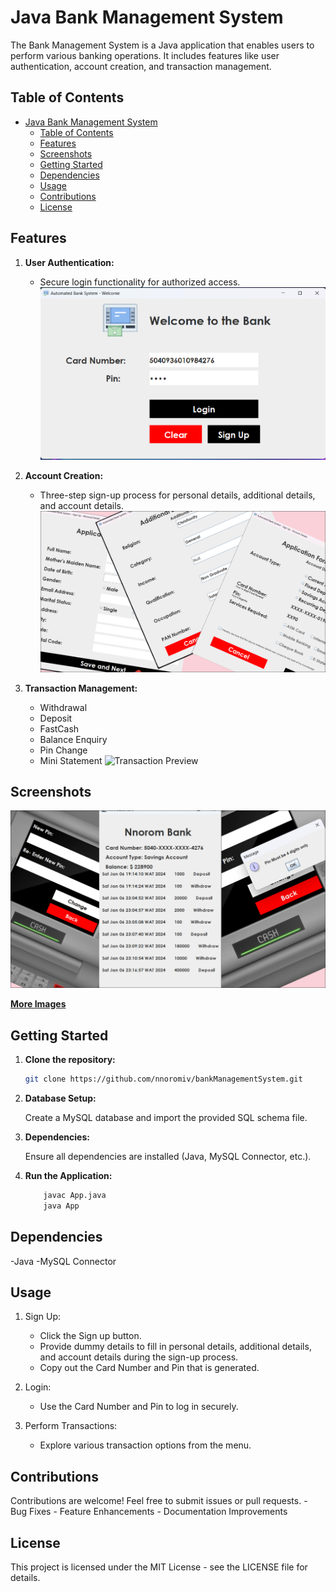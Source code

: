 # Java Bank Management System

The Bank Management System is a Java application that enables users to perform various banking operations. It includes features like user authentication, account creation, and transaction management.

## Table of Contents

- [Java Bank Management System](#java-bank-management-system)
  - [Table of Contents](#table-of-contents)
  - [Features](#features)
  - [Screenshots](#screenshots)
  - [Getting Started](#getting-started)
  - [Dependencies](#dependencies)
  - [Usage](#usage)
  - [Contributions](#contributions)
  - [License](#license)

## Features

1. **User Authentication:**
   - Secure login functionality for authorized access.
![Login Preview](lib/images/login.png)

2. **Account Creation:**
   - Three-step sign-up process for personal details, additional details, and account details.
![Sign Up Preview](lib/images/SignUpCover.png)

3. **Transaction Management:**
   - Withdrawal
   - Deposit
   - FastCash
   - Balance Enquiry
   - Pin Change
   - Mini Statement
![Transaction Preview](lib/images/TransactionCover.png)

## Screenshots

![Transaction Preview](lib/images/MoreTransactionCover.png)

**[More Images](https://github.com/nnoromiv/bankManagementSystem/tree/master/lib/images)**

## Getting Started

1. **Clone the repository:**

    ```bash
    git clone https://github.com/nnoromiv/bankManagementSystem.git
    ```

2. **Database Setup:**

    Create a MySQL database and import the provided SQL schema file.

3. **Dependencies:**

    Ensure all dependencies are installed (Java, MySQL Connector, etc.).

4. **Run the Application:**

    ```bash
        javac App.java
        java App
    ```

## Dependencies

-Java
-MySQL Connector

## Usage

1. Sign Up:

   - Click the Sign up button.
   - Provide dummy details to fill in personal details, additional details, and account details during the sign-up process.
   - Copy out the Card Number and Pin that is generated.

2. Login:

    - Use the Card Number and Pin to log in securely.
  
3. Perform Transactions:

    - Explore various transaction options from the menu.

## Contributions

Contributions are welcome! Feel free to submit issues or pull requests.
    - Bug Fixes
    - Feature Enhancements
    - Documentation Improvements

## License

This project is licensed under the MIT License - see the LICENSE file for details.
